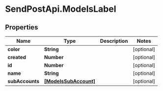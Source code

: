# SendPostApi.ModelsLabel

## Properties
Name | Type | Description | Notes
------------ | ------------- | ------------- | -------------
**color** | **String** |  | [optional] 
**created** | **Number** |  | [optional] 
**id** | **Number** |  | [optional] 
**name** | **String** |  | [optional] 
**subAccounts** | [**[ModelsSubAccount]**](ModelsSubAccount.md) |  | [optional] 


